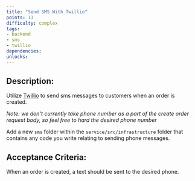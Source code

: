 ```yaml
---
title: "Send SMS With Twillio"
points: 13
difficulty: complex
tags: 
- backend
- sms
- twillio
dependencies:
unlocks:
---
```


## Description:

Utilize [Twillio](https://www.twilio.com/en-us) to send sms messages to customers when an order is created.

*Note: we don't currently take phone number as a part of the create order request body, so feel free to hard the desired phone number*

Add a new `sms` folder within the `service/src/infrastructure` folder that contains any code you write relating to sending phone messages.

## Acceptance Criteria:

When an order is created, a text should be sent to the desired phone.